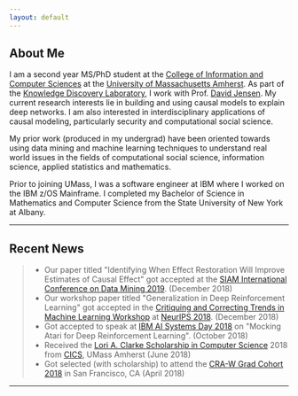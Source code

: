 ```yaml
---
layout: default
---
```



## About Me

I am a second year MS/PhD student at the [College of Information and Computer Sciences](https://www.cics.umass.edu/) at the [University of Massachusetts Amherst](https://www.umass.edu/). As part of the [Knowledge Discovery Laboratory](https://kdl-umass.github.io/), I work with Prof. [David Jensen](https://people.cs.umass.edu/~jensen/). My current research interests lie in building and using causal models to explain deep networks. I am also interested in interdisciplinary applications of causal modeling, particularly security and computational social science.

My prior work (produced in my undergrad) have been oriented towards using data mining and machine learning techniques to understand real world issues in the fields of computational social science, information science, applied statistics and mathematics.

Prior to joining UMass, I was a software engineer at IBM where I worked on the IBM z/OS Mainframe. I completed my Bachelor of Science in Mathematics and Computer Science from the State University of New York at Albany.

---

## Recent News

> - Our paper titled "Identifying When Effect Restoration Will Improve Estimates of Causal Effect" got accepted at the [SIAM International Conference on Data Mining 2019](https://www.siam.org/Conferences/CM/Main/sdm19). (December 2018)
> - Our workshop paper titled "Generalization in Deep Reinforcement Learning" got accepted in the [Critiquing and Correcting Trends in Machine Learning Workshop](https://ml-critique-correct.github.io/) at [NeurIPS 2018](https://nips.cc/). (December 2018)
> - Got accepted to speak at [IBM AI Systems Day 2018](https://researcher.watson.ibm.com/researcher/view_group.php?id=9595) on "Mocking Atari for Deep Reinforcement Learning". (October 2018)
> - Received the [Lori A. Clarke Scholarship in Computer Science](https://www.cics.umass.edu/news/latest-news/lori-clarke-scholarship-created) 2018 from [CICS](https://www.cics.umass.edu/), UMass Amherst (June 2018)
> - Got selected (with scholarship) to attend the [CRA-W Grad Cohort 2018](https://cra.org/cra-w/events/grad-cohort-women-2018/) in San Francisco, CA (April 2018)
<!--- > - Presented [Do Diverse Social Interactions Make Us Smile More Often? Studying Smiles and Diversity Via Social Media Photos](http://delivery.acm.org/10.1145/3130000/3127908/p1818-singh.pdf?ip=128.119.40.194&id=3127908&acc=ACTIVE%20SERVICE&key=73B3886B1AEFC4BB%2E0404F0890BAA435B%2E4D4702B0C3E38B35%2E4D4702B0C3E38B35&__acm__=1519405205_2537b3e41531841f4da7285b125e88cd) at [ACM Multimedia 2017](http://www.acmmm.org/2017/) in San Jose, CA (October 2017). -->

---
